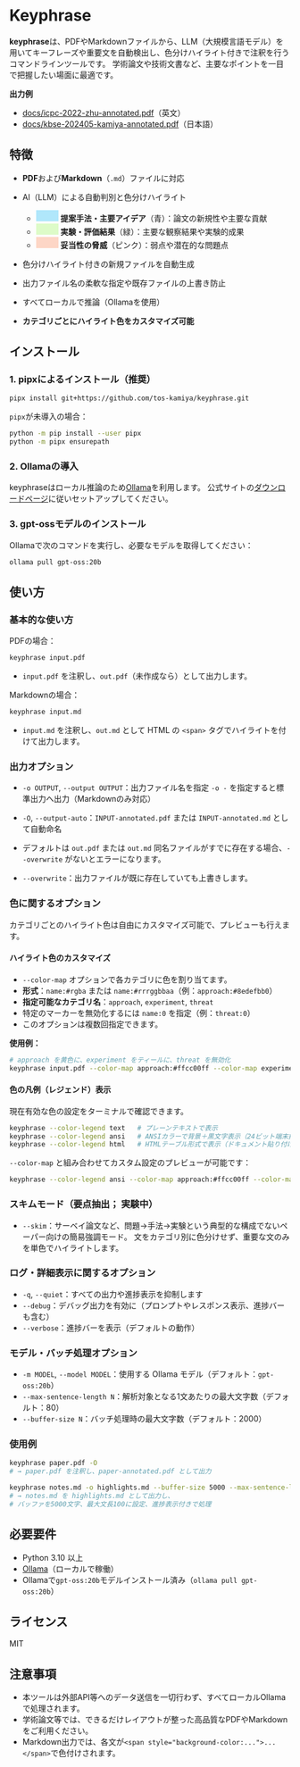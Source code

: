 # Keyphrase

**keyphrase**は、PDFやMarkdownファイルから、LLM（大規模言語モデル）を用いてキーフレーズや重要文を自動検出し、色分けハイライト付きで注釈を行うコマンドラインツールです。
学術論文や技術文書など、主要なポイントを一目で把握したい場面に最適です。

**出力例**

* [docs/icpc-2022-zhu-annotated.pdf](docs/icpc-2022-zhu-annotated.pdf)（英文）
* [docs/kbse-202405-kamiya-annotated.pdf](docs/kbse-202405-kamiya-annotated.pdf)（日本語）

## 特徴

* **PDF**および**Markdown**（`.md`）ファイルに対応
* AI（LLM）による自動判別と色分けハイライト

  * <span style="display:inline-block;width:40px;height:20px;background:#8edefbb0;"></span> **提案手法・主要アイデア**（青）：論文の新規性や主要な貢献
  * <span style="display:inline-block;width:40px;height:20px;background:#d0fbb1b0;"></span> **実験・評価結果**（緑）：主要な観察結果や実験的成果
  * <span style="display:inline-block;width:40px;height:20px;background:#fec6afb0;"></span> **妥当性の脅威**（ピンク）：弱点や潜在的な問題点
* 色分けハイライト付きの新規ファイルを自動生成
* 出力ファイル名の柔軟な指定や既存ファイルの上書き防止
* すべてローカルで推論（Ollamaを使用）
* **カテゴリごとにハイライト色をカスタマイズ可能**

## インストール

### 1. pipxによるインストール（推奨）

```bash
pipx install git+https://github.com/tos-kamiya/keyphrase.git
```

`pipx`が未導入の場合：

```bash
python -m pip install --user pipx
python -m pipx ensurepath
```

### 2. Ollamaの導入

keyphraseはローカル推論のため[Ollama](https://ollama.com/)を利用します。
公式サイトの[ダウンロードページ](https://ollama.com/download)に従いセットアップしてください。

### 3. gpt-ossモデルのインストール

Ollamaで次のコマンドを実行し、必要なモデルを取得してください：

```bash
ollama pull gpt-oss:20b
```

## 使い方

### 基本的な使い方

PDFの場合：

```bash
keyphrase input.pdf
```

* `input.pdf` を注釈し、`out.pdf`（未作成なら）として出力します。

Markdownの場合：

```bash
keyphrase input.md
```

* `input.md` を注釈し、`out.md` として HTML の `<span>` タグでハイライトを付けて出力します。

### 出力オプション

* `-o OUTPUT`, `--output OUTPUT`：出力ファイル名を指定
  `-o -` を指定すると標準出力へ出力（Markdownのみ対応）

* `-O`, `--output-auto`：`INPUT-annotated.pdf` または `INPUT-annotated.md` として自動命名

* デフォルトは `out.pdf` または `out.md`
  同名ファイルがすでに存在する場合、`--overwrite` がないとエラーになります。

* `--overwrite`：出力ファイルが既に存在していても上書きします。

### 色に関するオプション

カテゴリごとのハイライト色は自由にカスタマイズ可能で、プレビューも行えます。

#### ハイライト色のカスタマイズ

* `--color-map` オプションで各カテゴリに色を割り当てます。
* **形式**：`name:#rgba` または `name:#rrrggbbaa`（例：`approach:#8edefbb0`）
* **指定可能なカテゴリ名**：`approach`, `experiment`, `threat`
* 特定のマーカーを無効化するには `name:0` を指定（例：`threat:0`）
* このオプションは複数回指定できます。

**使用例：**

```bash
# approach を黄色に、experiment をティールに、threat を無効化
keyphrase input.pdf --color-map approach:#ffcc00ff --color-map experiment:#44cc99ff --color-map threat:0
```

#### 色の凡例（レジェンド）表示

現在有効な色の設定をターミナルで確認できます。

```bash
keyphrase --color-legend text   # プレーンテキストで表示
keyphrase --color-legend ansi   # ANSIカラーで背景＋黒文字表示（24ビット端末推奨）
keyphrase --color-legend html   # HTMLテーブル形式で表示（ドキュメント貼り付け用）
```

`--color-map` と組み合わせてカスタム設定のプレビューが可能です：

```bash
keyphrase --color-legend ansi --color-map approach:#ffcc00ff --color-map experiment:#44cc99ff
```

### スキムモード（要点抽出； 実験中）

* `--skim`：サーベイ論文など、問題→手法→実験という典型的な構成でないペーパー向けの簡易強調モード。
  文をカテゴリ別に色分けせず、重要な文のみを単色でハイライトします。

### ログ・詳細表示に関するオプション

* `-q`, `--quiet`：すべての出力や進捗表示を抑制します
* `--debug`：デバッグ出力を有効に（プロンプトやレスポンス表示、進捗バーも含む）
* `--verbose`：進捗バーを表示（デフォルトの動作）

### モデル・バッチ処理オプション

* `-m MODEL`, `--model MODEL`：使用する Ollama モデル（デフォルト：`gpt-oss:20b`）
* `--max-sentence-length N`：解析対象となる1文あたりの最大文字数（デフォルト：80）
* `--buffer-size N`：バッチ処理時の最大文字数（デフォルト：2000）

### 使用例

```bash
keyphrase paper.pdf -O
# → paper.pdf を注釈し、paper-annotated.pdf として出力

keyphrase notes.md -o highlights.md --buffer-size 5000 --max-sentence-length 100 --verbose
# → notes.md を highlights.md として出力し、
# バッファを5000文字、最大文長100に設定、進捗表示付きで処理
```

## 必要要件

* Python 3.10 以上
* [Ollama](https://ollama.com/)（ローカルで稼働）
* Ollamaで`gpt-oss:20b`モデルインストール済み（`ollama pull gpt-oss:20b`）

## ライセンス

MIT

## 注意事項

* 本ツールは外部API等へのデータ送信を一切行わず、すべてローカルOllamaで処理されます。
* 学術論文等では、できるだけレイアウトが整った高品質なPDFやMarkdownをご利用ください。
* Markdown出力では、各文が`<span style="background-color:...">...</span>`で色付けされます。
